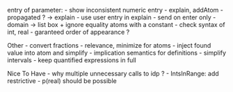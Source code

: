 
entry of parameter:
    - show inconsistent numeric entry
    - explain, addAtom
        - propagated ? -> explain
        - use user entry in explain
    - send on enter only
    - domain -> list box + ignore equality atoms with a constant
    - check syntax of int, real
    - garanteed order of appearance ?

Other
    - convert fractions
    - relevance, minimize for atoms
    - inject found value into atom and simplify
    - implication semantics for definitions
    - simplify intervals
    - keep quantified expressions in full

Nice To Have
    - why multiple unnecessary calls to idp ?
    - IntsInRange: add restrictive
    - p(real) should be possible